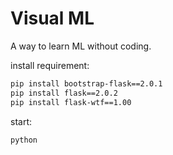 Visual ML
=====
A way to learn ML without coding.

install requirement:
```bash
pip install bootstrap-flask==2.0.1
pip install flask==2.0.2
pip install flask-wtf==1.00
```

start:
```bash
python
```
